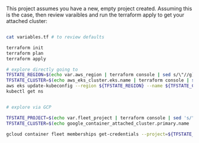 This project assumes you have a new, empty project created. Assuming this is the case, then review varaibles and run the terraform apply to get your attached cluster:

```bash

cat variables.tf # to review defaults

terraform init
terraform plan
terraform apply

# explore directly going to
TFSTATE_REGION=$(echo var.aws_region | terraform console | sed s/\"//g)
TFSTATE_CLUSTER=$(echo aws_eks_cluster.eks.name | terraform console | sed s/\"//g)
aws eks update-kubeconfig --region ${TFSTATE_REGION} --name ${TFSTATE_CLUSTER}
kubectl get ns


# explore via GCP

TFSTATE_PROJECT=$(echo var.fleet_project | terraform console | sed 's/"//g')
TFSTATE_CLUSTER=$(echo google_container_attached_cluster.primary.name | terraform console | sed 's/"//g')

gcloud container fleet memberships get-credentials --project=${TFSTATE_PROJECT} ${TFSTATE_CLUSTER}


```

